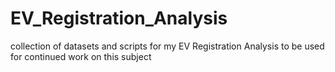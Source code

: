 # EV_Registration_Analysis
collection of datasets and scripts for my EV Registration Analysis to be used for continued work on this subject
